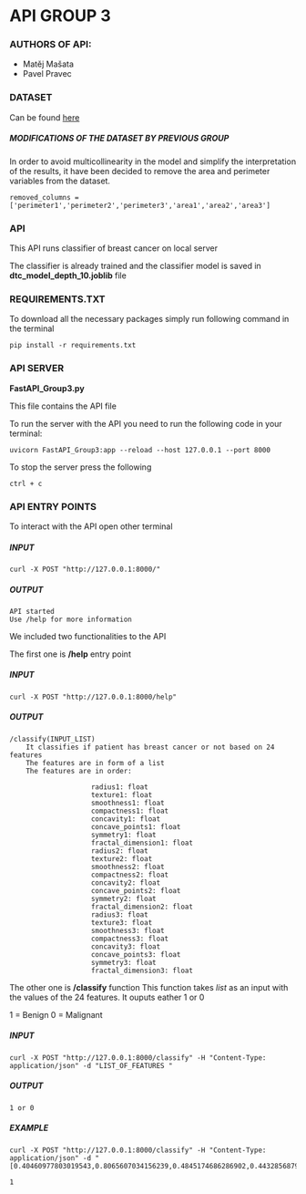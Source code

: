 # API GROUP 3
### AUTHORS OF API:
- Matěj Mašata
- Pavel Pravec

### DATASET
Can be found [here](https://archive.ics.uci.edu/dataset/17/breast+cancer+wisconsin+diagnostic)

##### MODIFICATIONS OF THE DATASET BY PREVIOUS GROUP
In order to avoid multicollinearity in the model and simplify the interpretation of the results, it have been decided to remove the area and perimeter variables from the dataset.
```
removed_columns = ['perimeter1','perimeter2','perimeter3','area1','area2','area3']
```

### API
This API runs classifier of breast cancer on local server

The classifier is already trained and the classifier model is saved in **dtc_model_depth_10.joblib** file

### REQUIREMENTS.TXT

To download all the necessary packages simply run following command in the terminal
```
pip install -r requirements.txt
```


### API SERVER

**FastAPI_Group3.py**

This file contains the API file

To run the server with the API you need to run the following code in your terminal:

```
uvicorn FastAPI_Group3:app --reload --host 127.0.0.1 --port 8000
```

To stop the server press the following 

```
ctrl + c
```

### API ENTRY POINTS

To interact with the API open other terminal

##### INPUT
```
curl -X POST "http://127.0.0.1:8000/"
```

##### OUTPUT
```
API started 
Use /help for more information
```

We included two functionalities to the API

The first one is **/help** entry point

##### INPUT
```
curl -X POST "http://127.0.0.1:8000/help"
```


##### OUTPUT
```
/classify(INPUT_LIST)
    It classifies if patient has breast cancer or not based on 24 features
    The features are in form of a list
    The features are in order:

                    radius1: float
                    texture1: float
                    smoothness1: float
                    compactness1: float
                    concavity1: float
                    concave_points1: float
                    symmetry1: float
                    fractal_dimension1: float
                    radius2: float
                    texture2: float
                    smoothness2: float
                    compactness2: float
                    concavity2: float
                    concave_points2: float
                    symmetry2: float
                    fractal_dimension2: float
                    radius3: float
                    texture3: float
                    smoothness3: float
                    compactness3: float
                    concavity3: float
                    concave_points3: float
                    symmetry3: float
                    fractal_dimension3: float
```

The other one is **/classify** function
This function takes *list* as an input with the values of the 24 features.
It ouputs eather 1 or 0

1 = Benign
0 = Malignant

##### INPUT
```
curl -X POST "http://127.0.0.1:8000/classify" -H "Content-Type: application/json" -d "LIST_OF_FEATURES "

```

##### OUTPUT
```
1 or 0
```

##### EXAMPLE
```
curl -X POST "http://127.0.0.1:8000/classify" -H "Content-Type: application/json" -d "[0.40460977803019543,0.8065607034156239,0.4845174686286902,0.4432856879946016,0.41026241799437674,0.4174453280318091,0.5207070707070707,0.3483572030328561,0.047220713380409195,0.20283769448373407,0.12346602304789747,0.17505332412052754,0.07295454545454545,0.19359727221064596,0.029056678111104836,0.08513328634799552,0.37566702241195293,1.0,0.773492702899029,0.513345169834386,0.45551118210862623,0.6920962199312715,0.3837965700768776,0.42870261052079234]"

1
```
